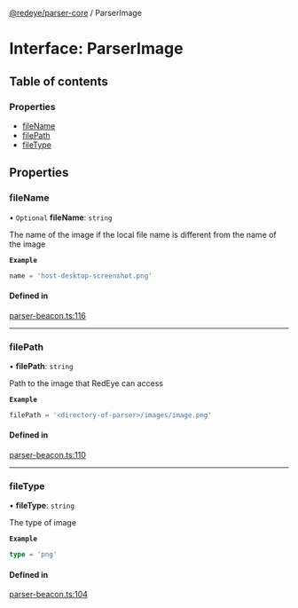 [@redeye/parser-core](../index.md) / ParserImage

# Interface: ParserImage

## Table of contents

### Properties

- [fileName](ParserImage.md#filename)
- [filePath](ParserImage.md#filepath)
- [fileType](ParserImage.md#filetype)

## Properties

### fileName

• `Optional` **fileName**: `string`

The name of the image if the local file name is different from the name of the image

**`Example`**

```ts
name = 'host-desktop-screenshot.png'
```

#### Defined in

[parser-beacon.ts:116](https://github.com/cisagov/RedEye/blob/9f9475cf/parsers/parser-core/src/parser-output/parser-beacon.ts#L116)

___

### filePath

• **filePath**: `string`

Path to the image that RedEye can access

**`Example`**

```ts
filePath = '<directory-of-parser>/images/image.png'
```

#### Defined in

[parser-beacon.ts:110](https://github.com/cisagov/RedEye/blob/9f9475cf/parsers/parser-core/src/parser-output/parser-beacon.ts#L110)

___

### fileType

• **fileType**: `string`

The type of image

**`Example`**

```ts
type = 'png'
```

#### Defined in

[parser-beacon.ts:104](https://github.com/cisagov/RedEye/blob/9f9475cf/parsers/parser-core/src/parser-output/parser-beacon.ts#L104)
